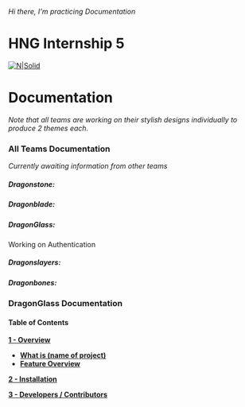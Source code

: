*Hi there, I'm practicing Documentation*
# HNG Internship 5

[![N|Solid](https://i.pinimg.com/originals/32/2b/2e/322b2eabf34a834119d1a3181b929f89.jpg)](https://hotels.ng/)


# Documentation
*Note that all teams are working on their stylish designs individually to produce 2 themes each.* 

### All Teams Documentation
*Currently awaiting information from other teams*

##### Dragonstone:



##### Dragonblade:



##### DragonGlass: 
Working on Authentication



##### Dragonslayers:



##### Dragonbones:



### DragonGlass Documentation
#### Table of Contents

 [**1 - Overview**](#overview)
   * [**What is (name of project)**](#what-is)
   * [**Feature Overview**](#feature-overview)
   
 [**2 - Installation**](#installation) 

 [**3 - Developers / Contributors**](developer=contributor)
